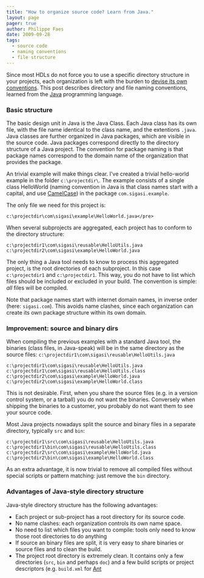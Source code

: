 ```yaml
---
title: "How to organize source code? Learn from Java."
layout: page 
pager: true
author: Philippe Faes
date: 2009-09-28
tags: 
  - source code
  - naming conventions
  - file structure
---
```


Since most HDLs do not force you to use a specific directory structure in your projects, each organization is left with the burden to [devise its own conventions](how-do-you-organize-source-code-your-hardware-project.html). This post describes directory and file naming conventions, learned from the <a href=http://java.sun.com id=ytvn title=Java>Java</a> programming language.

### Basic structure

The basic design unit in Java is the Java Class. Each Java class has its own file, with the file name identical to the class name, and the extentions `.java`. Java classes are further organized in Java packages, which are visible in the source code. Java packages correspond directly to the directory structure of a Java project. The convention for package naming is that package names correspond to the domain name of the organization that provides the package.

An trivial example will make things clear. I've created a trivial hello-world example in the folder `c:\projectdir\`. The example consists of a single class HelloWorld (naming convention in Java is that class names start with a capital, and use <a href=http://en.wikipedia.org/wiki/CamelCase>CamelCase</a>) in the package `com.sigasi.example`.

The only file we need for this project is:
```
c:\projectdir\com\sigasi\example\HelloWorld.java</pre>
```

When several subprojects are aggregated, each project has to conform to the directory structure:

```
c:\projectdir1\com\sigasi\reusable\HelloUtils.java
c:\projectdir2\com\sigasi\example\HelloWorld.java
```
 
The only thing a Java tool needs to know to process this aggregated project, is the root directories of each subproject. In this case `c:\projectdir1` and `c:\projectdir1`. This way, you do not have to list which files should be included or excluded in your build. The convention is simple: _all_ files will be compiled.

Note that package names start with internet domain names, in inverse order (here: `sigasi.com`). This avoids name clashes, since each organization can create its own package structure within its own domain.

### Improvement: source and binary dirs

When compiling the previous examples with a standard Java tool, the binaries (class files, in Java-speak) will be in the same directory as the source files: `c:\projectdir1\com\sigasi\reusable\HelloUtils.java`

```
c:\projectdir1\com\sigasi\reusable\HelloUtils.java
c:\projectdir1\com\sigasi\reusable\HelloUtils.class
c:\projectdir2\com\sigasi\example\HelloWorld.java
c:\projectdir2\com\sigasi\example\HelloWorld.class
```

This is not desirable. First, when you share the source files (e.g. in a version control system, or a tarball) you do not want the binaries. Conversely when shipping the binaries to a customer, you probably do not want them to see your source code.

Most Java projects nowadays split the source and binary files in a separate directory, typically `src` and `bin`:

```
c:\projectdir1\src\com\sigasi\reusable\HelloUtils.java
c:\projectdir1\bin\com\sigasi\reusable\HelloUtils.class
c:\projectdir2\src\com\sigasi\example\HelloWorld.java
c:\projectdir2\bin\com\sigasi\example\HelloWorld.class
```

As an extra advantage, it is now trivial to remove all compiled files without special scripts or pattern matching: just remove the `bin` directory.

### Advantages of Java-style directory structure

Java-style directory structure has the following advantages:


* Each project or sub-project has a root directory for its source code.
* No name clashes: each organization controls its own name space.<br>
* No need to list which files you want to compile: tools only need to know those root directories to do anything
* If source an binary files are split, it is very easy to share binaries or source files and to clean the build.
* The project root directory is extremely clean. It contains only a few directories (`src`, `bin` and perhaps `doc`) and a few build scripts or project descriptors (e.g. `build.xml` for [Ant](http://ant.apache.org)
